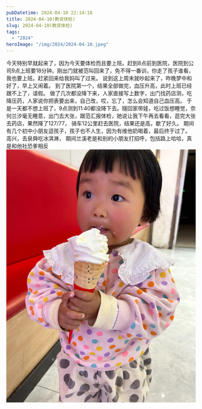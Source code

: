 ```yaml
---
pubDatetime: 2024-04-10 22:14:18
title: 2024-04-10(教资体检)
slug: 2024-04-10(教资体检)
tags:
  - "2024"
heroImage: "/img/2024/2024-04-10.jpeg"
---
```


今天特别早就起来了，因为今天要体检而且要上班。赶到8点前到医院，医院到公司9点上班要18分钟。刚出门就被范叫回来了，免不得一番训，你走了孩子谁看，我也要上班。赶紧回来给我妈叫了过来。 说到这上周末就吵起来了，昨晚梦中和好了，早上又闹着。 到了医院第一个，结果全部做完，血压升高，此时上班已经跟不上了，请假。 做了几次都没降下来，人家直接写上数字，出门找药店测，吃降压药，人家说你把表要出来，自己改，哎，忘了，怎么会知道自己血压高。 于是一天都不想上班了，9点测到11:40都没降下去。隧回家带娃，吃过饭想睡觉，奈何兰汐毫无睡意，出门去大张，跟范汇报体检，她说让我下午再去看看，逛完大张去药店，果然降了127/77， 骑车12公里赶去医院，结果还是高，歇了好久。
期间有几个初中小朋友逗孩子，孩子也不人生，因为有维他奶喝着，最后终于过了。
高兴，去泉舜吃冰淇淋， 期间兰溪老是和别的小朋友打招呼，包括路上哈哈，真是和他社恐爹相反
![](../../../../public/img/2024/2024-04-10.jpeg)
